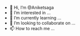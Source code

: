 - 👋 Hi, I’m @Aniketsaga
- 👀 I’m interested in ...
- 🌱 I’m currently learning ...
- 💞️ I’m looking to collaborate on ...
- 📫 How to reach me ...

<!---
Aniketsaga/Aniketsaga is a ✨ special ✨ repository because its `README.md` (this file) appears on your GitHub profile.
You can click the Preview link to take a look at your changes.
--->
